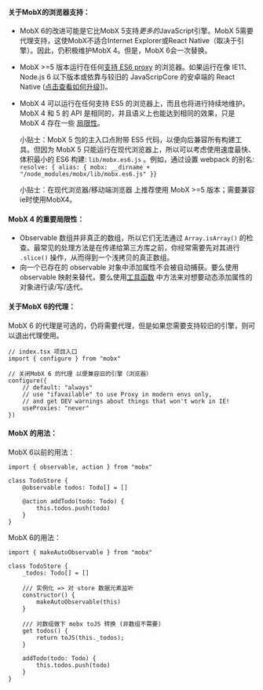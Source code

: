 #### 关于MobX的浏览器支持：

- MobX 6的改进可能是它比MobX 5支持*更多的*JavaScript引擎。MobX 5需要代理支持，这使MobX不适合Internet Explorer或React Native（取决于引擎）。因此，仍积极维护MobX 4。但是，MobX 6会一次替换。

- MobX >=5 版本运行在任何[支持 ES6 proxy](https://kangax.github.io/compat-table/es6/#test-Proxy) 的浏览器。如果运行在像 IE11、Node.js 6 以下版本或依靠与较旧的 JavaScripCore 的安卓端的 React Native ([点击查看如何升级\]](https://github.com/react-community/jsc-android-buildscripts#how-to-use-it-with-my-react-native-app))。

- MobX 4 可以运行在任何支持 ES5 的浏览器上，而且也将进行持续地维护。MobX 4 和 5 的 API 是相同的，并且语义上也能达到相同的效果，只是 MobX 4 存在一些 [局限性](https://cn.mobx.js.org/#mobx-4-vs-mobx-5)。

  小贴士：MobX 5 包的主入口点附带 ES5 代码，以便向后兼容所有构建工具。但因为 MobX 5 只能运行在现代浏览器上，所以可以考虑使用速度最快、体积最小的 ES6 构建: `lib/mobx.es6.js` 。例如，通过设置 webpack 的别名: `resolve: { alias: { mobx: __dirname + "/node_modules/mobx/lib/mobx.es6.js" }}`

  小贴士：在现代浏览器/移动端浏览器 上推荐使用 MobX >=5 版本；需要兼容ie时使用MobX4。

#### MobX 4 的重要局限性：

- Observable 数组并非真正的数组，所以它们无法通过 `Array.isArray()` 的检查。最常见的处理方法是在传递给第三方库之前，你经常需要先对其进行 `.slice()` 操作，从而得到一个浅拷贝的真正数组。
- 向一个已存在的 observable 对象中添加属性不会被自动捕获。要么使用 observable 映射来替代，要么使用[工具函数](https://cn.mobx.js.org/refguide/object-api.html) 中方法来对想要动态添加属性的对象进行读/写/迭代。

#### 关于MobX 6的代理：

MobX 6 的代理是可选的，仍将需要代理，但是如果您需要支持较旧的引擎，则可以退出代理使用。

```
// index.tsx 项目入口
import { configure } from "mobx"

// 关闭MobX 6 的代理 以便兼容旧的引擎（浏览器）
configure({
    // default: "always"
    // use "ifavailable" to use Proxy in modern envs only,
    // and get DEV warnings about things that won't work in IE!
    useProxies: "never"
})
```

#### MobX 的用法：

MobX 6以前的用法：

```
import { observable, action } from "mobx"

class TodoStore {
    @observable todos: Todo[] = []

    @action addTodo(todo: Todo) {
        this.todos.push(todo)
    }
}
```

MobX 6的用法：

```
import { makeAutoObservable } from "mobx"

class TodoStore {
    _todos: Todo[] = []

    /// 实例化 => 对 store 数据元素监听
    constructor() {
        makeAutoObservable(this)
    }

    /// 对数组做下 mobx toJS 转换 (非数组不需要)
    get todos() {
        return toJS(this._todos);
    }

    addTodo(todo: Todo) {
        this.todos.push(todo)
    }
}
```

